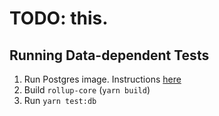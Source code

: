 # TODO: this.


## Running Data-dependent Tests

1. Run Postgres image. Instructions [here](../../db/README.md)
2. Build `rollup-core` (`yarn build`)
3. Run `yarn test:db`
